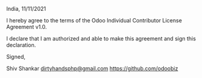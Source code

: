 India, 11/11/2021

I hereby agree to the terms of the Odoo Individual Contributor License Agreement v1.0.

I declare that I am authorized and able to make this agreement and sign this declaration.

Signed,

Shiv Shankar dirtyhandsphp@gmail.com https://github.com/odoobiz
